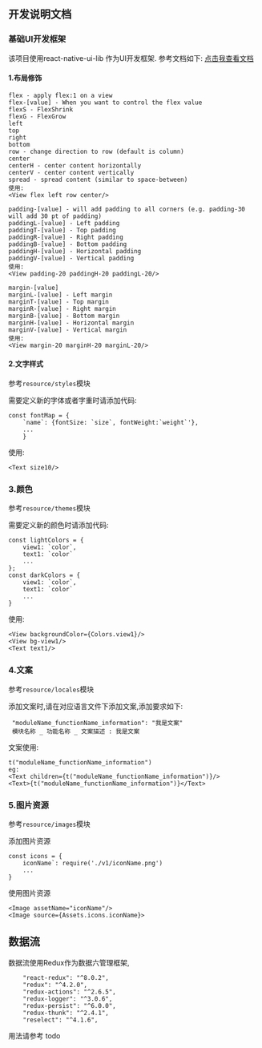 ## 开发说明文档

### 基础UI开发框架

该项目使用react-native-ui-lib 作为UI开发框架. 参考文档如下:
[点击我查看文档](https://wix.github.io/react-native-ui-lib/docs/foundation/modifiers
)

#### 1.布局修饰

```
flex - apply flex:1 on a view
flex-[value] - When you want to control the flex value
flexS - FlexShrink
flexG - FlexGrow
left
top
right
bottom
row - change direction to row (default is column)
center
centerH - center content horizontally
centerV - center content vertically
spread - spread content (similar to space-between)
使用:
<View flex left row center/>
```

```
padding-[value] - will add padding to all corners (e.g. padding-30 will add 30 pt of padding)
paddingL-[value] - Left padding
paddingT-[value] - Top padding
paddingR-[value] - Right padding
paddingB-[value] - Bottom padding
paddingH-[value] - Horizontal padding
paddingV-[value] - Vertical padding
使用:
<View padding-20 paddingH-20 paddingL-20/>    
```

```
margin-[value]
marginL-[value] - Left margin
marginT-[value] - Top margin
marginR-[value] - Right margin
marginB-[value] - Bottom margin
marginH-[value] - Horizontal margin
marginV-[value] - Vertical margin
使用:
<View margin-20 marginH-20 marginL-20/> 
```

#### 2.文字样式

参考``resource/styles``模块

需要定义新的字体或者字重时请添加代码:

```
const fontMap = {
    `name`: {fontSize: `size`, fontWeight:`weight`'},
    ...
    }
```

使用:

```
<Text size10/>    
```

### 3.颜色

参考``resource/themes``模块

需要定义新的颜色时请添加代码:

```
const lightColors = {
    view1: `color`,
    text1: `color`
    ...
};
const darkColors = {
    view1: `color`,
    text1: `color`
    ...
}
```

使用:

```
<View backgroundColor={Colors.view1}/>
<View bg-view1/>
<Text text1/>            
```

### 4.文案

参考``resource/locales``模块

添加文案时,请在对应语言文件下添加文案,添加要求如下:

```
 "moduleName_functionName_information": "我是文案"
 模块名称 _ 功能名称 _ 文案描述 : 我是文案 
```
文案使用:
```
t("moduleName_functionName_information")  
eg:
<Text children={t("moduleName_functionName_information")}/>
<Text>{t("moduleName_functionName_information")}</Text>        
```
### 5.图片资源
参考``resource/images``模块

添加图片资源
```
const icons = {
    iconName`: require('./v1/iconName.png')   
    ...
}
```
使用图片资源
```
<Image assetName="iconName"/>
<Image source={Assets.icons.iconName}>
```

## 数据流

数据流使用Redux作为数据六管理框架,
```
    "react-redux": "^8.0.2",
    "redux": "^4.2.0",
    "redux-actions": "^2.6.5",
    "redux-logger": "^3.0.6",
    "redux-persist": "^6.0.0",
    "redux-thunk": "^2.4.1",
    "reselect": "^4.1.6",
```

用法请参考 todo 
